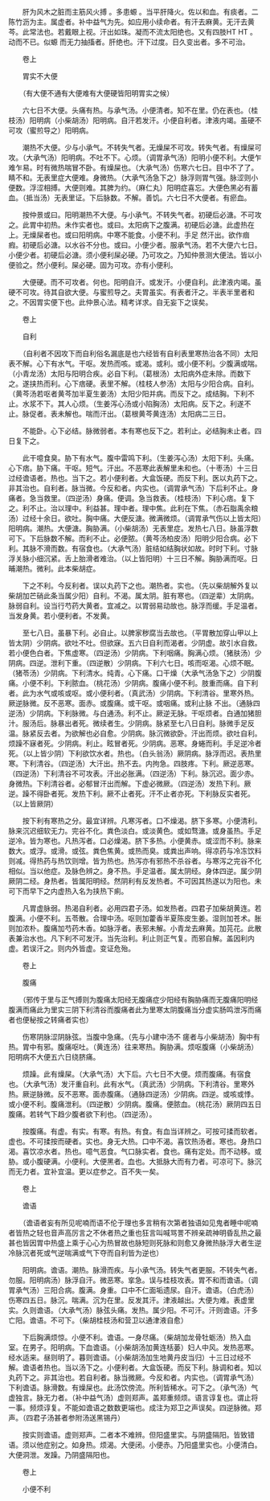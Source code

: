 <!-- { "loadSidebar": true } -->
　　肝为风木之脏而主筋风火搏 。多患螈 。当平肝降火。佐以和血。有痰者。二陈竹沥为主。属虚者。补中益气为先。如应用小续命者。有汗去麻黄。无汗去黄芩。此常法也。若戴眼上视。汗出如珠。凝而不流太阳绝也。又有四肢HT HT 。动而不已。似螈 而无力抽搐者。肝绝也。汗下过度。日久变出者。多不可治。

　　卷上

　　胃实不大便

　　（有大便不通有大便难有大便硬皆阳明胃实之候）

　　六七日不大便。头痛有热。与承气汤。小便清者。知不在里。仍在表也。（桂枝汤）阳明病（小柴胡汤）阳明病。自汗若发汗。小便自利者。津液内竭。虽硬不可攻（蜜煎导之）阳明病。

　　潮热不大便。少与小承气。不转失气者。无燥屎不可攻。转失气者。有燥屎可攻。（大承气汤）阳明病。不吐不下。心烦。（调胃承气汤）阳明小便不利。大便乍难乍易。时有微热喘冒不卧。有燥屎也。（大承气汤）伤寒六七日。目中不了了。睛不和。无表里症大便难。身微热。（大承气汤急下之）脉浮则胃气强。脉涩则小便数。浮涩相搏。大便则难。其脾为约。（麻仁丸）阳明症喜忘。大便色黑必有蓄血。（抵当汤）无表里证。下后脉数。不解。善饥。六七日不大便者。有瘀血。

　　按仲景或曰。阳明潮热不大便。与小承气。不转失气者。初硬后必溏。不可攻之。此胃中初热。未作实者也。或曰。太阳病下之腹满。初硬后必溏。此虚热在上。无燥屎者也。或曰阳明病。中寒不能食。小便不利。手足 然汗出。欲作痼瘕。初硬后必溏。以水谷不分也。或曰。小便少者。服承气汤。若不大便六七日。小便少者。初硬后必溏。须小便利屎必硬。乃可攻之。乃知仲景测大便法。皆以小便验之。然小便利。屎必硬。固为可攻。亦有小便利。

　　大便硬。而不可攻者。何也。阳明自汗。或发汗。小便自利。此津液内竭。虽硬不可攻。待其自欲大便。与蜜煎导之。夫胃虽实。有表者汗之。半表半里者和之。不因胃实便下也。此仲景心法。精考详求。自无妄下之误矣。

　　卷上

　　自利

　　（自利者不因攻下而自利俗名漏底是也六经皆有自利表里寒热治各不同）太阳表不解。心下有水气。干呕。发热而咳。或渴。或利。或小便不利。少腹满或喘。（小青龙汤）太阳与阳明合疾。必自下利。（葛根汤）太阳病外症未除。而数下之。遂挟热而利。心下痞硬。表里不解。（桂枝人参汤）太阳与少阳合病。自利。（黄芩汤若呕者黄芩加半夏生姜汤）太阳少阳并病。而反下之。成结胸。下利不止。水浆不下。其人心烦。（生姜泻心汤或小陷胸汤）太阳病。反下之。利遂不止。脉促者。表未解也。喘而汗出。（葛根黄芩黄连汤）太阳病二三日。

　　不能卧。心下必结。脉微弱者。本有寒也反下之。若利止。必结胸未止者。四日复下之。

　　此干噫食臭。胁下有水气。腹中雷鸣下利。（生姜泻心汤）太阳下利。头痛。心下痞。胁下痛。干呕。短气。汗出。不恶寒此表解里未和也。（十枣汤）十三日过经谵语者。热也。当下之。若小便利者。大盒饭硬。而反下利。医以丸药下之。非其治也。自利者。脉当微。今反和者。内实也。（调胃承气汤）下后利不止。身痛者。急当救里。（四逆汤）身痛。便调。急当救表。（桂枝汤）下利心痞。复下之。利不止。治以理中。利益甚。理中者。理中焦。此利在下焦。（赤石脂禹余粮汤）过经十余日。欲吐。胸中痛。大便反溏。微满微烦。（调胃承气伤以上皆太阳）阳明病。潮热。大便溏。胸胁满。（小柴胡汤）无表里症。发热七八日。脉虽浮数可下。下后脉数不解。而利不止。必便脓。（黄芩汤柏皮汤）阳明少阳合病。必下利。其脉不滑而数。有宿食也。（大承气汤）脏结如结胸状如故。时时下利。寸脉浮关脉小细沉紧。舌上胎滑者难治。（以上皆阳明）十三日不解。胸胁满而呕。日晡潮热。微利。此本柴胡症。

　　下之不利。今反利者。误以丸药下之也。潮热者。实也。（先以柴胡解外复以柴胡加芒硝此条当属少阳）自利。不渴。属太阴。脏有寒也。（四逆辈）太阴病。脉弱自利。设当行芍药大黄者。宜减之。以胃弱易动故也。脉浮而缓。手足温者。当发身黄。若小便利者。不发黄。

　　至七八日。虽暴下利。必自止。以脾家秽腐当去故也。（平胃散加穿山甲以上皆太阴）少阴病。欲吐不吐。但欲寐。五六日自利而渴者。少阴虚。故引水自救。若小便色白者。下焦虚寒。（四逆汤）少阴病。下利咽痛。胸满心烦。（猪肤汤）少阴病。四逆。泄利下重。（四逆散）少阴病。下利六七日。咳而呕渴。心烦不眠。（猪苓汤）少阴病。下利清水。纯青。心下痛。口干燥（大承气汤急下之）少阴腹痛。小便不利。下利脓血。（桃花汤）少阴病。腹痛小便不利。肢重而痛。自下利者。此为水气或咳或呕。或小便利者。（真武汤）少阴病。下利清谷。里寒外热。厥逆脉微。反不恶寒。面赤。或腹痛。或干呕。或咽痛。或利止脉 不出。（通脉四逆汤）少阴病。下利脉微。与白通汤。利不止。厥逆无脉。干呕烦者。白通加猪胆汁。服汤后。脉暴出者死。微续者生。少阴病。脉紧至七八日自利。脉微手足反温。脉紧反去者。为欲解也必自愈。少阴病。脉沉微欲卧。汗出而烦。欲吐自利。烦躁不寐者死。少阴病。利止。眩冒者死。少阴病。恶寒。身蜷而利。手足逆冷者死。（以上皆少阴）下利欲饮水者。热也。（白头翁汤）厥阴病。脉浮而迟。表热里寒。下利清谷。（四逆汤）大汗出。热不去。内拘急。四肢疼。下利。厥逆恶寒。（四逆汤）下利清谷不可攻表。汗出必胀满。（四逆汤）下利。脉沉迟。面少赤。身微热。下利清谷者。必郁冒汗出而解。下虚必微厥。（四逆汤）发热下利。厥逆。躁不得卧者死。发热下利。厥不止者死。汗不止者亦死。下利脉反实者死。（以上皆厥阴）

　　按下利有寒热之分。最宜详辨。凡寒泻者。口不燥渴。脐下多寒。小便清利。脉来沉迟细软无力。完谷不化。粪色淡白。或淡黄色。或如骛溏。或身虽热。手足逆冷。皆为寒也。凡热泻者。口必燥渴。脐下多热。小便黄赤。或涩而不利。脉来数大。或浮。或滑。或弦。粪色焦黄。或热而臭。或粪出声响。得凉药与冷冻饮料则减。得热药与热饮则增。皆为热也。热泻亦有邪热不杀谷者。与寒泻之完谷不化相似。当以他症。及脉色辨之。身不热。手足温者。属太阴经。身体四逆。属少阴厥阴二经。身热者。皆属阳明经。然阴利有反发热者。不可因其热遂以为阳也。未可下而早下之内虚热入名为挟热下痢。

　　凡胃虚脉弱。热渴自利者。必用四君子汤。如发热者。四君子加柴胡黄连。若腹满。小便不利。五苓散。合理中汤。呕则加藿香半夏陈皮生姜。湿则加苍术。胀则加浓朴。腹痛加芍药木香。如脉浮者。表邪未解。小青龙去麻黄。加芫花。此散表兼治水也。凡下利不可发汗。当先治利。利止则正气复。而邪自解。盖因利内虚。若误汗之。则内外皆虚。变证危殆。

　　卷上

　　腹痛

　　（邪传于里与正气搏则为腹痛太阳经无腹痛症少阳经有胸胁痛而无腹痛阳明经腹满而痛此为里实三阴下利清谷而腹痛者此为里寒太阴腹痛当分虚实肠鸣泄泻而痛者也便秘按之转痛者实也）

　　伤寒阴脉涩阴脉弦。当腹中急痛。（先与小建中汤不 瘥者与小柴胡汤）胸中有热。胃中有邪。腹痛呕吐。（黄连汤）往来寒热。胸胁满。烦呕腹痛（小柴胡汤）阳明病不大便五六日绕脐痛。

　　烦躁。此有燥屎。（大承气汤）大下后。六七日不大便。烦而腹痛。有宿食也。（大承气汤）发汗重自利。此有水气。（真武汤）少阴病。下利清谷。里寒外热。厥逆脉微。反不恶寒。面赤腹痛。（通脉四逆汤）少阴病。四逆。或咳或悸。或小便不利。腹痛泄利。（四逆散）少阴病。腹痛。便脓血。（桃花汤）厥阴四五日腹痛。若转气下趋少腹者欲下利也。（四逆汤）。

　　按腹痛。有虚。有实。有寒。有热。有食。有血当详辨之。可按可揉而软者。虚也。不可揉按而硬者。实也。身无大热。口中不渴。喜饮热汤者。寒也。身热口渴。喜饮凉水者。热也。噫气恶食。气口脉实者。食也。痛有定处。而不动移。或胁。或小腹硬满。小便利。大便黑者。血也。大抵脉大而有力者。可凉可下。脉沉而无力者。宜补宜温。更以症参之。百不失一矣。

　　卷上

　　谵语

　　（谵语者妄有所见呢喃而语不伦于理也多言稍有次第者独语如见鬼者睡中呢喃者皆热之轻也音声高厉言之不休者热之重也狂言叫喊骂詈不辨亲疏神明昏乱热之最甚也皆因胃中热盛上乘于心心为热冒故也脉短则死脉和则愈又身微热脉浮大者生逆冷脉沉者死或气逆喘满或气下夺而自利皆为逆也）

　　阳明病。谵语。潮热。脉滑而疾。与小承气汤。转失气者更服。不转失气者。勿服。阳明病汤）脉浮自汗。微恶寒。挛急。误与桂枝攻表。胃不和而谵语。（调胃承气汤）三阳合病。腹满。身重。口中不仁面垢遗尿。自汗。谵语。（白虎汤） 伤寒四五日。脉沉。喘满。沉为在里。反发其汗。津液越出。大便为难。表虚里实。久则谵语。（大承气汤）脉弦头痛。发热。属少阳。不可汗。汗则谵语。汗多亡阳。谵语。不可下。（柴胡桂枝汤和营卫以通津液自愈）

　　下后胸满烦惊。小便不利。谵语。一身尽痛。（柴胡加龙骨牡蛎汤）热入血室。在男子。阳明病。下血谵语。（小柴胡汤加黄连栝蒌）妇人中风。发热恶寒。经水适来。昼则明了。暮则谵语。（小柴胡汤加生地黄丹皮当归）十三日过经不解。谵语者热也。当以汤下之。小便利者。大盒饭硬。而反下利。脉调和者。知以丸药下之。非其治也。若自利者。脉当微厥。今反和者。内实也。（调胃承气汤）下利谵语。脉滑数。有燥屎也。此汤饮傍流。所利皆稀水。可下之。（承气汤）气虚独言。脉无力者。（补中益气汤）虚则郑声。盖郑重频烦。语言谆复也。谓止将一事。频烦谆复。不能如谵语之数数更端也。成注为郑卫之声误矣。四逆脉微。郑声。（四君子汤甚者参附汤送黑锡丹）

　　按实则谵语。虚则郑声。二者本不难辨。但阳盛里实。与阴盛隔阳。皆致错语。须以他症别之。如身热。烦渴。大便闭。小便赤。乃阳盛里实也。小便清白。大便洞泄。发躁。乃阴盛隔阳也。

　　卷上

　　小便不利

